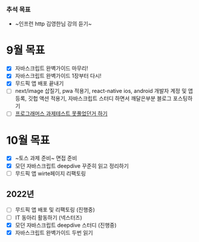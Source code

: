 ### 추석 목표
- ~인프런 http 김영한님 강의 듣기~

# 9월 목표 
- [x] 자바스크립트 완벽가이드 마무리!
- [x] 자바스크립트 완벽가이드 1장부터 다시!
- [x] 무드픽 앱 배포 끝내기
- [ ] next/image 삽질기, pwa 적용기, react-native ios, android 개발자 계정 및 앱 등록, 깃헙 액션 적용기, 자바스크립트 스터디 하면서 깨달은부분 블로그 포스팅하기
- [ ] [프로그래머스 과제테스트 못풀었던거 하기](https://programmers.co.kr/skill_check_assignments/298)

# 10월 목표

- [x] ~토스 과제 준비~ 면접 준비
- [x] 모던 자바스크립트 deepdive 꾸준히 읽고 정리하기
- [ ] 무드픽 앱 wirte페이지 리팩토링

## 2022년
- [ ] 무드픽 앱 배포 및 리팩토링 (진행중)
- [ ] IT 동아리 활동하기 (넥스터즈)
- [x] 모던 자바스크립트 deepdive 스터디 (진행중)
- [x] 자바스크립트 완벽가이드 두번 읽기
